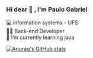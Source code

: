 ### Hi dear 👋 , I'm Paulo Gabriel
💻 information systems - UFS <br>
👨‍💻 Back-end Developer <br>
🌱 I’m currently learning java <br>



[![Anurag's GitHub stats](https://github-readme-stats.vercel.app/api?username=pgabrieldeveloper)](https://github.com/anuraghazra/github-readme-stats)

<!--
**pgabrieldeveloper/pgabrieldeveloper** is a ✨ _special_ ✨ repository because its `README.md` (this file) appears on your GitHub profile.

Here are some ideas to get you started:

- 🔭 I’m currently working on ...
- 🌱 I’m currently learning ...
- 👯 I’m looking to collaborate on ...
- 🤔 I’m looking for help with ...
- 💬 Ask me about ...
- 📫 How to reach me: ...
- 😄 Pronouns: ...
- ⚡ Fun fact: ...
-->
